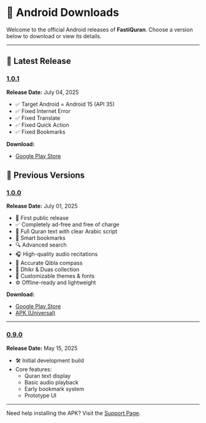 # 📱 Android Downloads

Welcome to the official Android releases of **FastiQuran**. Choose a version below to download or view its details.

---

## 🚀 Latest Release

### [1.0.1](#1.0.1)

<a id="1.0.1"></a>
**Release Date:** July 04, 2025

- ✅ Target Android = Android 15 (API 35)
- ✅ Fixed Internet Error
- ✅ Fixed Translate
- ✅ Fixed Quick Action
- ✅ Fixed Bookmarks

**Download:**

- [Google Play Store](https://play.google.com/store/apps/details?id=com.flagodna.fastiquran)

## 📜 Previous Versions

### [1.0.0](#1.0.0)

<a id="1.0.0"></a>
**Release Date:** July 01, 2025

- 🎉 First public release
- ✅ Completely ad-free and free of charge
- 📖 Full Quran text with clear Arabic script
- 🔖 Smart bookmarks
- 🔍 Advanced search
- 🎧 High-quality audio recitations
- 🧭 Accurate Qibla compass
- 📿 Dhikr & Duas collection
- 🎨 Customizable themes & fonts
- ⚙️ Offline-ready and lightweight

**Download:**

- [Google Play Store](https://play.google.com/store/apps/details?id=com.flagodna.fastiquran)
- [APK (Universal)](https://github.com/Flagodna-Developer/fastiquran/releases/download/v1.0.0/app-release.apk)

---

### [0.9.0](#0.9.0)

<a id="0.9.0"></a>
**Release Date:** May 15, 2025

- 🛠️ Initial development build
- Core features:
  - Quran text display
  - Basic audio playback
  - Early bookmark system
  - Prototype UI

---

Need help installing the APK? Visit the [Support Page](https://flagodna.com/contact).
